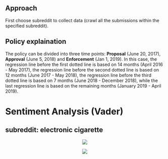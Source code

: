 ## Approach
First choose subreddit to collect data (crawl all the submissions within the specified subreddit).

## Policy explaination
The policy can be divided into three time points: **Proposal** (June 20, 2017), **Approval** (June 5, 2018) and **Enforcement** (Jan 1, 2019). In this case, the regression line before the first dotted line is based on 14 months (April 2016 - May 2017), the regression line before the second dotted line is based on 12 months (June 2017 - May 2018), the regression line before the third dotted line is based on 7 months (June 2018 - December 2018), while the last regression line is based on the remaining months (January 2019 - April 2019).




# Sentiment Analysis (Vader)

## subreddit: electronic cigarette

<p align="center">
  <img src="https://github.com/meettyj/Alcohol-on-Twitter/raw/master/reddit/figures/screenshots/submissions/sentiment_electronic_cigarette_number.png" />
</p>

<p align="center">
  <img src="https://github.com/meettyj/Alcohol-on-Twitter/raw/master/reddit/figures/screenshots/submissions/sentiment_electronic_cigarette_proportion.png" />
</p>


